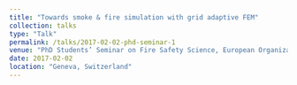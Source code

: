 ```yaml
---
title: "Towards smoke & fire simulation with grid adaptive FEM"
collection: talks
type: "Talk"
permalink: /talks/2017-02-02-phd-seminar-1
venue: "PhD Students’ Seminar on Fire Safety Science, European Organization for Nuclear Research (CERN)"
date: 2017-02-02
location: "Geneva, Switzerland"
---
```

